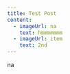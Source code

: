 ```yaml
---
title: Test Post
content:
  - imageUrl: na
    text: hmmmmmmm
  - imageUrl: item
    text: 2nd
---
```

na

